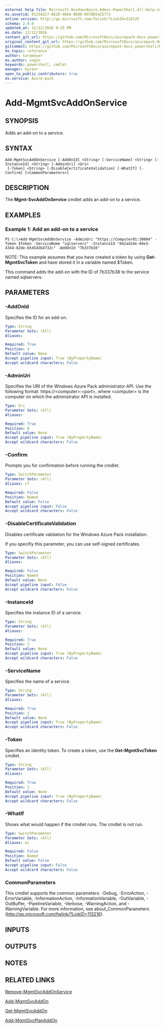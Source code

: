 ```yaml
---
external help file: Microsoft.WindowsAzure.Admin.PowerShell.dll-Help.xml
ms.assetid: 812342C7-AE20-4664-8D80-B978D5425773
online version: http://go.microsoft.com/fwlink/?LinkID=316325
schema: 2.0.0
updated_at: 12/12/2016 9:25 PM
ms.date: 12/12/2016
content_git_url: https://github.com/MicrosoftDocs/azurepack-docs-powershell/blob/master/AzurePack-cmdlets/Administration/v1.0/Add-MgmtSvcAddOnService.md
original_content_git_url: https://github.com/MicrosoftDocs/azurepack-docs-powershell/blob/master/AzurePack-cmdlets/Administration/v1.0/Add-MgmtSvcAddOnService.md
gitcommit: https://github.com/MicrosoftDocs/azurepack-docs-powershell/blob/b83cde31c8e8df3140400b62cc6698cfc8f37a47/AzurePack-cmdlets/Administration/v1.0/Add-MgmtSvcAddOnService.md
ms.topic: reference
author: tarameyer
ms.author: sngun
keywords: powershell, cmdlet
manager: byronr
open_to_public_contributors: true
ms.service: Azure-pack
---
```


# Add-MgmtSvcAddOnService

## SYNOPSIS
Adds an add-on to a service.

## SYNTAX

```
Add-MgmtSvcAddOnService [-AddOnId] <String> [-ServiceName] <String> [-InstanceId] <String> [-AdminUri] <Uri>
 [-Token] <String> [-DisableCertificateValidation] [-WhatIf] [-Confirm] [<CommonParameters>]
```

## DESCRIPTION
The **Mgmt-SvcAddOnService** cmdlet adds an add-on to a service.

## EXAMPLES

### Example 1: Add an add-on to a service
```
PS C:\>Add-MgmtSvcAddOnService -AdminUri "https://Computer01:30004" -Token $Token -ServiceName "sqlservers" -InstanceId "842ad14e-84e3-4344-82de-b54543b4732c" -AddOnId "7b337b38"
```

NOTE: This example assumes that you have created a token by using **Get-MgmtSvcToken** and have stored it in a variable named $Token.

This command adds the add-on with the ID of 7b337b38 to the service named sqlservers.

## PARAMETERS

### -AddOnId
Specifies the ID for an add-on.

```yaml
Type: String
Parameter Sets: (All)
Aliases: 

Required: True
Position: 4
Default value: None
Accept pipeline input: True (ByPropertyName)
Accept wildcard characters: False
```

### -AdminUri
Specifies the URI of the Windows Azure Pack administrator API.
Use the following format: https://\<computer\>:\<port\>, where \<computer\> is the computer on which the administrator API is installed.

```yaml
Type: Uri
Parameter Sets: (All)
Aliases: 

Required: True
Position: 0
Default value: None
Accept pipeline input: True (ByPropertyName)
Accept wildcard characters: False
```

### -Confirm
Prompts you for confirmation before running the cmdlet.

```yaml
Type: SwitchParameter
Parameter Sets: (All)
Aliases: cf

Required: False
Position: Named
Default value: False
Accept pipeline input: False
Accept wildcard characters: False
```

### -DisableCertificateValidation
Disables certificate validation for the Windows Azure Pack installation.

If you specifiy this parameter, you can use self-signed certificates.

```yaml
Type: SwitchParameter
Parameter Sets: (All)
Aliases: 

Required: False
Position: Named
Default value: None
Accept pipeline input: False
Accept wildcard characters: False
```

### -InstanceId
Specifies the instance ID of a service.

```yaml
Type: String
Parameter Sets: (All)
Aliases: 

Required: True
Position: 3
Default value: None
Accept pipeline input: True (ByPropertyName)
Accept wildcard characters: False
```

### -ServiceName
Specifies the name of a service.

```yaml
Type: String
Parameter Sets: (All)
Aliases: 

Required: True
Position: 2
Default value: None
Accept pipeline input: True (ByPropertyName)
Accept wildcard characters: False
```

### -Token
Specifies an identity token.
To create a token, use the **Get-MgmtSvcToken** cmdlet.

```yaml
Type: String
Parameter Sets: (All)
Aliases: 

Required: True
Position: 1
Default value: None
Accept pipeline input: True (ByPropertyName)
Accept wildcard characters: False
```

### -WhatIf
Shows what would happen if the cmdlet runs.
The cmdlet is not run.

```yaml
Type: SwitchParameter
Parameter Sets: (All)
Aliases: wi

Required: False
Position: Named
Default value: False
Accept pipeline input: False
Accept wildcard characters: False
```

### CommonParameters
This cmdlet supports the common parameters: -Debug, -ErrorAction, -ErrorVariable, -InformationAction, -InformationVariable, -OutVariable, -OutBuffer, -PipelineVariable, -Verbose, -WarningAction, and -WarningVariable. For more information, see about_CommonParameters (http://go.microsoft.com/fwlink/?LinkID=113216).

## INPUTS

## OUTPUTS

## NOTES

## RELATED LINKS

[Remove-MgmtSvcAddOnService](xref:Administration/v1.0/Remove-MgmtSvcAddOnService.md)

[Add-MgmtSvcAddOn](xref:Administration/v1.0/Add-MgmtSvcAddOn.md)

[Get-MgmtSvcAddOn](xref:Administration/v1.0/Get-MgmtSvcAddOn.md)

[Add-MgmtSvcPlanAddOn](xref:Administration/v1.0/Add-MgmtSvcPlanAddOn.md)


